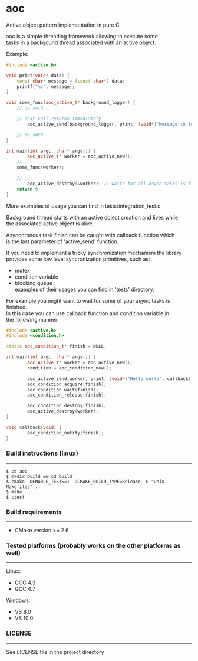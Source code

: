 aoc
===

Active object pattern implementation in pure C

aoc is a simple threading framework allowing to execute some  
tasks in a backgound thread associated with an active object.

Example:
```cpp
#include <active.h>

void print(void* data) {
	const char* message = (const char*) data;
	printf("%s", message);
}

void some_func(aoc_active_t* background_logger) {
	// do smth...    

	// next call returns immediately
        aoc_active_send(background_logger, print, (void*)"Message to log", NULL); // message will be logged in background

	// do smth...
}

int main(int argc, char* argv[]) {
        aoc_active_t* worker = aoc_active_new();
	// ... 
	some_func(worker);

	// ...
        aoc_active_destroy(&worker); // waits for all async tasks is finished
	return 0;
}
```
More examples of usage you can find in tests/integration_test.c.

Background thread starts with an active object creation and lives while  
the associated active object is alive.

Asynchronous task finish can be caught with callback function which  
is the last parameter of 'active_send' function.

If you need to implement a tricky synchronization mechanism the library  
provides some low level syncronization primitives, such as:
- mutex
- condition variable
- blocking queue  
examples of their usages you can find in 'tests' directory.

For example you might want to wait for some of your async tasks is finished.  
In this case you can use callback function and condition variable in  
the following manner:
```cpp
#include <active.h>
#include <condition.h>

static aoc_condition_t* finish = NULL;

int main(int argc, char* argv[]) {
        aoc_active_t* worker = aoc_active_new();
        condition = aoc_condition_new();

        aoc_active_send(worker, print, (void*)"Hello world", callback);
        aoc_condition_acquire(finish);
        aoc_condition_wait(finish);
        aoc_condition_release(finish);

        aoc_condition_destroy(finish);
        aoc_active_destroy(worker);
}

void callback(void) {
        aoc_condition_notify(finish);
}
```
### Build instructions (linux)
* * *
    $ cd aoc
    $ mkdir build && cd build
    $ cmake -DENABLE_TESTS=1 -DCMAKE_BUILD_TYPE=Release -G "Unix Makefiles" ..
    $ make
    $ ctest

### Build requirements
* * *
- CMake version >= 2.6

### Tested platforms (probably works on the other platforms as well)
* * *
Linux:  

- GCC 4.3
- GCC 4.7

Windows:  

- VS 8.0
- VS 10.0

### LICENSE
* * *
See LICENSE file in the project directory
